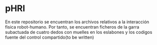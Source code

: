 # pHRI

En este repositorio se encuentran los archivos relativos a la interacción fisica robot-humano. Por tanto, se encuentran ficheros de la garra subactuada de cuatro dedos con muelles en los eslabones y los codigos fuente del control compartido(to be written)
